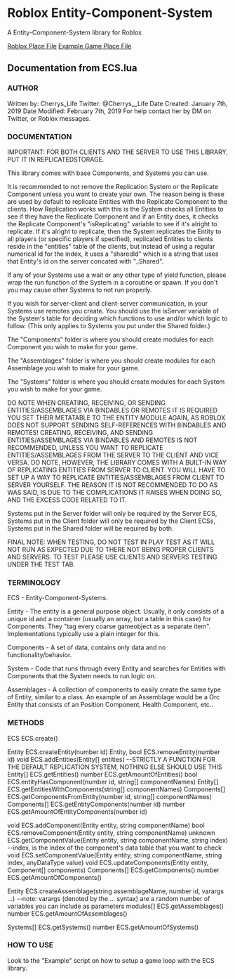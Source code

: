 # Roblox Entity-Component-System
A Entity-Component-System library for Roblox

[Roblox Place File](https://github.com/Cherrruuu/Roblox-Entity-Component-System/blob/master/Other/ECS.rbxl)
[Example Game Place File](https://github.com/Cherrruuu/Roblox-Entity-Component-System/blob/master/Other/Coin-Collect-Example-Game.rbxl)

## Documentation from ECS.lua

### AUTHOR



Written by: Cherrys_Life
Twitter: @Cherrys__Life
Date Created: January 7th, 2019
Date Modified: February 7th, 2019
For help contact her by DM on Twitter, or Roblox messages.



### DOCUMENTATION



IMPORTANT: FOR BOTH CLIENTS AND THE SERVER TO USE THIS LIBRARY, PUT IT IN REPLICATEDSTORAGE.

This library comes with base Components, and Systems you can use. 

It is recommended to not remove the Replication System or the Replicate Component unless you want to create your own.
The reason being is these are used by default to replicate Entities with the Replicate Component to the clients.
How Replication works with this is the System checks all Entities to see if they have the Replicate Component
and if an Entity does, it checks the Replicate Component's "isReplicating" variable to see if it's alright to replicate.
If it's alright to replicate, then the System replicates the Entity to all players (or specific players if specified),
replicated Entities to clients reside in the "entities" table of the clients, but instead of using a regular numerical id
for the index, it uses a "sharedId" which is a string that uses that Entity's id on the server concated with "_Shared".

If any of your Systems use a wait or any other type of yield function, please wrap the run function
of the System in a coroutine or spawn. If you don't you may cause other Systems to not run properly.

If you wish for server-client and client-server communication, in your Systems use remotes you create.
You should use the isServer variable of the System's table for deciding which functions to use and/or which logic to follow. (This only applies
to Systems you put under the Shared folder.)

The "Components" folder is where you should create modules
for each Component you wish to make for your game.

The "Assemblages" folder is where you should create modules
for each Assemblage you wish to make for your game.

The "Systems" folder is where you should create modules
for each System you wish to make for your game.

DO NOTE WHEN CREATING, RECEIVING, OR SENDING ENTITIES/ASSEMBLAGES VIA BINDABLES OR REMOTES IT IS REQUIRED YOU
SET THEIR METATABLE TO THE ENTITY MODULE AGAIN, AS ROBLOX DOES NOT SUPPORT SENDING SELF-REFERENCES WITH BINDABLES AND REMOTES!
CREATING, RECEIVING, AND SENDING ENTITIES/ASSEMBLAGES VIA BINDABLES AND REMOTES IS NOT RECOMMENDED, UNLESS YOU WANT TO REPLICATE ENTITIES/ASSEMBLAGES
FROM THE SERVER TO THE CLIENT AND VICE VERSA. DO NOTE, HOWEVER, THE LIBRARY COMES WITH A BUILT-IN WAY OF REPLICATING ENTITIES FROM SERVER TO CLIENT.
YOU WILL HAVE TO SET UP A WAY TO REPLICATE ENTITIES/ASSEMBLAGES FROM CLIENT TO SERVER YOURSELF.
THE REASON IT IS NOT RECOMMENDED TO DO AS WAS SAID, IS DUE TO THE COMPLICATIONS IT RAISES WHEN DOING SO, AND THE EXCESS CODE RELATED TO IT.

Systems put in the Server folder will only be required by the Server ECS, Systems put in the Client folder will only be required by the Client ECSs,
Systems put in the Shared folder will be required by both.

FINAL NOTE: WHEN TESTING, DO NOT TEST IN PLAY TEST AS IT WILL NOT RUN AS EXPECTED DUE TO THERE NOT BEING PROPER CLIENTS AND SERVERS.
TO TEST PLEASE USE CLIENTS AND SERVERS TESTING UNDER THE TEST TAB.



### TERMINOLOGY



ECS - Entity-Component-Systems.

Entity - The entity is a general purpose object.
Usually, it only consists of a unique id 
and a container (usually an array, but a table in this case) for Components. 
They "tag every coarse gameobject as a separate item". 
Implementations typically use a plain integer for this.

Components - A set of data, contains only data and no functionality/behavior.

System - Code that runs through every Entity and searches for Entities with
Components that the System needs to run logic on.

Assemblages - A collection of components to easily create the same type of Entity,
similar to a class. An example of an Assemblage would be a Orc Entity that consists of
an Position Component, Health Component, etc..



### METHODS



ECS ECS.create()


Entity ECS.createEntity(number id)
Entity, bool ECS.removeEntity(number id)
void ECS.addEntities(Entity[] entities) --STRICTLY A FUNCTION FOR THE DEFAULT REPLICATION SYSTEM, NOTHING ELSE SHOULD USE THIS
Entity[] ECS.getEntities()
number ECS.getAmountOfEntities()
bool ECS.entityHasComponent(number id, string[] componentNames)
Entity[] ECS.getEntitiesWithComponents(string[] componentNames)
Components[] ECS.getComponentsFromEntity(number id, string[] componentNames)
Components[] ECS.getEntityComponents(number id)
number ECS.getAmountOfEntityComponents(number id)


void ECS.addComponent(Entity entity, string componentName)
bool ECS.removeComponent(Entity entity, string componentName)
unknown ECS.getComponentValue(Entity entity, string componentName, string index) --index, is the index of the component's data table that you want to check
void ECS.setComponentValue(Entity entity, string componentName, string index, anyDataType value)
void ECS.updateComponents(Entity entity, Component[] components)
Components[] ECS.getComponents()
number ECS.getAmountOfComponents()

Entity ECS.createAssemblage(string assemblageName, number id, varargs ...) --note: varargs (denoted by the ... syntax) are a random number of variables you can include as parameters
modules[] ECS.getAssemblages()
number ECS.getAmountOfAssemblages()


Systems[] ECS.getSystems()
number ECS.getAmountOfSystems()



### HOW TO USE



Look to the "Example" script on how to setup a game loop with the ECS library.
